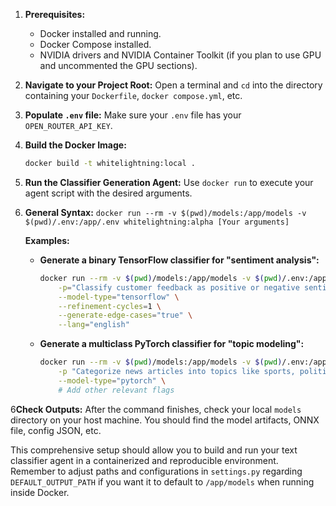 1.  **Prerequisites:**
    *   Docker installed and running.
    *   Docker Compose installed.
    *   NVIDIA drivers and NVIDIA Container Toolkit (if you plan to use GPU and uncommented the GPU sections).

2.  **Navigate to your Project Root:**
    Open a terminal and `cd` into the directory containing your `Dockerfile`, `docker compose.yml`, etc.

3.  **Populate `.env` file:**
    Make sure your `.env` file has your `OPEN_ROUTER_API_KEY`.

4.  **Build the Docker Image:**
    ```bash
    docker build -t whitelightning:local .
    ```

5.  **Run the Classifier Generation Agent:**
    Use `docker run` to execute your agent script with the desired arguments.
6. 
    **General Syntax:**
    `docker run --rm -v $(pwd)/models:/app/models -v $(pwd)/.env:/app/.env whitelightning:alpha [Your arguments]`

    **Examples:**

    *   **Generate a binary TensorFlow classifier for "sentiment analysis":**
        ```bash
        docker run --rm -v $(pwd)/models:/app/models -v $(pwd)/.env:/app/.env whitelightning:local \
            -p="Classify customer feedback as positive or negative sentiment" \
            --model-type="tensorflow" \
            --refinement-cycles=1 \
            --generate-edge-cases="true" \
            --lang="english"
        ```
    *   **Generate a multiclass PyTorch classifier for "topic modeling":**
        ```bash
        docker run --rm -v $(pwd)/models:/app/models -v $(pwd)/.env:/app/.env whitelightning:local \
            -p "Categorize news articles into topics like sports, politics, or technology" \
            --model-type="pytorch" \
            # Add other relevant flags
        ```

6**Check Outputs:**
    After the command finishes, check your local `models` directory on your host machine. You should find the model artifacts, ONNX file, config JSON, etc.

This comprehensive setup should allow you to build and run your text classifier agent in a containerized and reproducible environment. Remember to adjust paths and configurations in `settings.py` regarding `DEFAULT_OUTPUT_PATH` if you want it to default to `/app/models` when running inside Docker.
